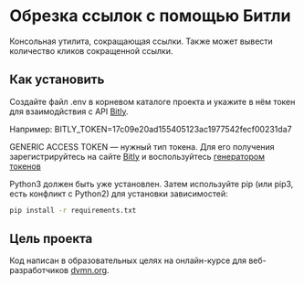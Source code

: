 # Обрезка ссылок с помощью Битли

Консольная утилита, сокращающая ссылки. Также может вывести количество кликов сокращенной ссылки.

## Как установить

Создайте файл .env в корневом каталоге проекта и укажите в нём токен для взаимодйствия с API [Bitly](https://app.bitly.com/Bn61cRr7yT8/onboard/).

Например:
BITLY_TOKEN=17c09e20ad155405123ac1977542fecf00231da7

GENERIC ACCESS TOKEN — нужный тип токена. 
Для его получения зарегистрируйтесь на сайте [Bitly](https://app.bitly.com/Bn61cRr7yT8/onboard/) и воспользуйтесь 
[генератором токенов](https://app.bitly.com/Bn61cRr7yT8/onboard/)


Python3 должен быть уже установлен. Затем используйте pip (или pip3, есть конфликт с Python2) для установки зависимостей:

```bash
pip install -r requirements.txt
```

## Цель проекта

Код написан в образовательных целях на онлайн-курсе для веб-разработчиков [dvmn.org](https://dvmn.org/).
